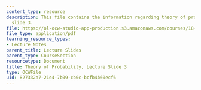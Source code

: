 ```yaml
---
content_type: resource
description: This file contains the information regarding theory of probability, lecture
  slide 3.
file: https://ol-ocw-studio-app-production.s3.amazonaws.com/courses/18-175-theory-of-probability-spring-2014/827332a721e47b09cb0cbcfb4b60ecf6_MIT18_175S14_Lecture3.pdf
file_type: application/pdf
learning_resource_types:
- Lecture Notes
parent_title: Lecture Slides
parent_type: CourseSection
resourcetype: Document
title: Theory of Probability, Lecture Slide 3
type: OCWFile
uid: 827332a7-21e4-7b09-cb0c-bcfb4b60ecf6
---
```

